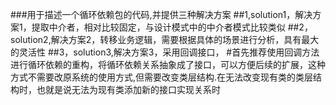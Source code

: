 ###用于描述一个循环依赖包的代码,并提供三种解决方案
##1,solution1，解决方案1，提取中介者，相对比较固定，与设计模式中的中介者模式比较类似
##2，solution2,解决方案2，转移业务逻辑，需要根据具体的场景进行分析，具有最大的灵活性
##3，solution3,解决方案3，采用回调接口，
#首先推荐使用回调方法进行循环依赖的重构，将循环依赖关系抽象成了接口，可以方便后续的扩展，这种方式不需要改原系统的使用方式,但需要改变类层结构.在无法改变现有类的类层结构时，也就是说无法为现有类添加新的接口实现关系时

